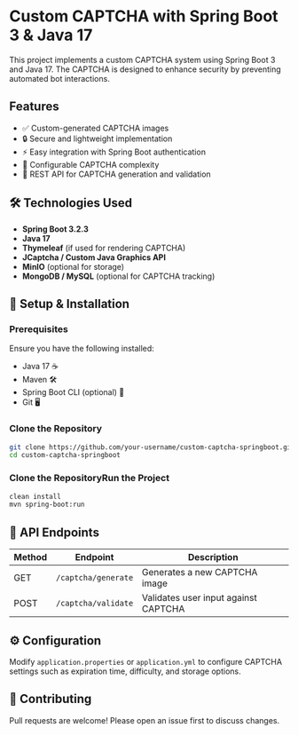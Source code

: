 # Custom CAPTCHA with Spring Boot 3 & Java 17

This project implements a custom CAPTCHA system using Spring Boot 3 and Java 17. The CAPTCHA is designed to enhance security by preventing automated bot interactions.

## Features
- ✅ Custom-generated CAPTCHA images
- 🔒 Secure and lightweight implementation
- ⚡ Easy integration with Spring Boot authentication
- 🔧 Configurable CAPTCHA complexity
- 📡 REST API for CAPTCHA generation and validation

## 🛠 Technologies Used
- **Spring Boot 3.2.3**
- **Java 17**
- **Thymeleaf** (if used for rendering CAPTCHA)
- **JCaptcha / Custom Java Graphics API**
- **MinIO** (optional for storage)
- **MongoDB / MySQL** (optional for CAPTCHA tracking)

## 🚀 Setup & Installation

### Prerequisites
Ensure you have the following installed:
- Java 17 ☕
- Maven 🛠
- Spring Boot CLI (optional) 🚀
- Git 🖥

### Clone the Repository
```sh
git clone https://github.com/your-username/custom-captcha-springboot.git
cd custom-captcha-springboot
```

### Clone the RepositoryRun the Project
```sh
clean install
mvn spring-boot:run
```

## 📡 API Endpoints

| Method | Endpoint            | Description                        |
|--------|---------------------|------------------------------------|
| GET    | `/captcha/generate` | Generates a new CAPTCHA image     |
| POST   | `/captcha/validate` | Validates user input against CAPTCHA |

## ⚙️ Configuration  
Modify `application.properties` or `application.yml` to configure CAPTCHA settings such as expiration time, difficulty, and storage options.  

## 🤝 Contributing  
Pull requests are welcome! Please open an issue first to discuss changes.  
